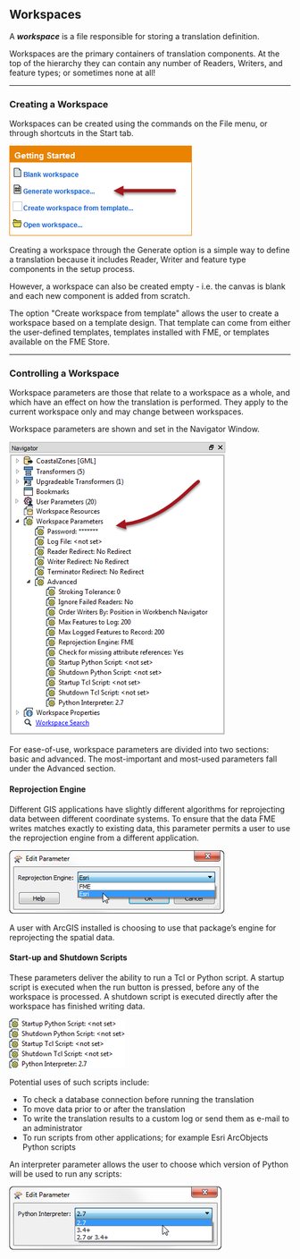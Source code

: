 ## Workspaces ##
A ***workspace*** is a file responsible for storing a translation definition.

Workspaces are the primary containers of translation components. At the top of the hierarchy they can contain any number of Readers, Writers, and feature types; or sometimes none at all!

---

### Creating a Workspace

Workspaces can be created using the commands on the File menu, or through shortcuts in the Start tab.

![](./Images/Img4.3.GettingStartedShortcut.png)

Creating a workspace through the Generate option is a simple way to define a translation because it includes Reader, Writer and feature type components in the setup process.

However, a workspace can also be created empty - i.e. the canvas is blank and each new component is added from scratch.

The option "Create workspace from template" allows the user to create a workspace based on a template design. That template can come from either the user-defined templates, templates installed with FME, or templates available on the FME Store.

--- 

### Controlling a Workspace ###
Workspace parameters are those that relate to a workspace as a whole, and which have an effect on how the translation is performed. They apply to the current workspace only and may change between workspaces.

Workspace parameters are shown and set in the Navigator Window.

![](./Images/Img4.4.WorkspaceParameters.png)

For ease-of-use, workspace parameters are divided into two sections: basic and advanced. The most-important and most-used parameters fall under the Advanced section. 

#### Reprojection Engine ####
Different GIS applications have slightly different algorithms for reprojecting data between different coordinate systems. To ensure that the data FME writes matches exactly to existing data, this parameter permits a user to use the reprojection engine from a different application.

![](./Images/Img4.5.ReprojectionEngineParam.png)

A user with ArcGIS installed is choosing to use that package’s engine for reprojecting the spatial data.


#### Start-up and Shutdown Scripts ####
These parameters deliver the ability to run a Tcl or Python script. A startup script is executed when the run button is pressed, before any of the workspace is processed. A shutdown script is executed directly after the workspace has finished writing data.

![](./Images/Img4.6.ScriptingParameters.png)

Potential uses of such scripts include:

- To check a database connection before running the translation
- To move data prior to or after the translation
- To write the translation results to a custom log or send them as e-mail to an administrator
- To run scripts from other applications; for example Esri ArcObjects Python scripts

An interpreter parameter allows the user to choose which version of Python will be used to run any scripts:

![](./Images/Img4.7.PythonInterpreterParam.png)